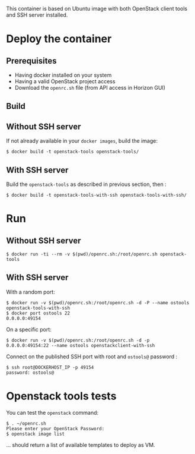 This container is based on Ubuntu image with both OpenStack client tools and SSH server installed.

# Deploy the container

## Prerequisites

* Having docker installed on your system
* Having a valid OpenStack project access
* Download the `openrc.sh` file (from API access in Horizon GUI)

## Build

## Without SSH server

If not already available in your `docker images`, build the image:

```
$ docker build -t openstack-tools openstack-tools/
```

## With SSH server

Build the `openstack-tools` as described in previous section, then :

```
$ docker build -t openstack-tools-with-ssh openstack-tools-with-ssh/
```

# Run

## Without SSH server

```
$ docker run -ti --rm -v $(pwd)/openrc.sh:/root/openrc.sh openstack-tools
```

## With SSH server

With a random port:

```
$ docker run -v $(pwd)/openrc.sh:/root/openrc.sh -d -P --name ostools openstack-tools-with-ssh
$ docker port ostools 22
0.0.0.0:49154
```

On a specific port:

```
$ docker run -v $(pwd)/openrc.sh:/root/openrc.sh -d -p 0.0.0.0:49154:22 --name ostools openstackclient-with-ssh
```

Connect on the published SSH port with root and `ostools@` password :

```
$ ssh root@DOCKERHOST_IP -p 49154
password: ostools@
```

# Openstack tools tests

You can test the `openstack` command:

```
$ . ~/openrc.sh
Please enter your OpenStack Password:
$ openstack image list
```

... should return a list of available templates to deploy as VM.
